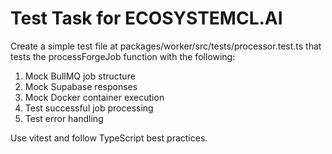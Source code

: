 # Test Task for ECOSYSTEMCL.AI

Create a simple test file at packages/worker/src/tests/processor.test.ts that tests the processForgeJob function with the following:

1. Mock BullMQ job structure
2. Mock Supabase responses
3. Mock Docker container execution
4. Test successful job processing
5. Test error handling

Use vitest and follow TypeScript best practices.
